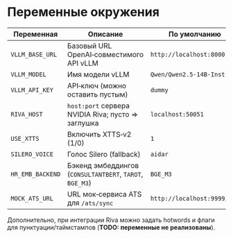 # Переменные окружения

| Переменная | Описание | По умолчанию |
|------------|----------|--------------|
| `VLLM_BASE_URL` | Базовый URL OpenAI‑совместимого API vLLM | `http://localhost:8000` |
| `VLLM_MODEL` | Имя модели vLLM | `Qwen/Qwen2.5-14B-Instruct` |
| `VLLM_API_KEY` | API‑ключ (можно оставить пустым) | `dummy` |
| `RIVA_HOST` | `host:port` сервера NVIDIA Riva; пусто ⇒ заглушка | `localhost:50051` |
| `USE_XTTS` | Включить XTTS‑v2 (1/0) | `1` |
| `SILERO_VOICE` | Голос Silero (fallback) | `aidar` |
| `HR_EMB_BACKEND` | Бэкенд эмбеддингов (`CONSULTANTBERT`, `TAROT`, `BGE_M3`) | `BGE_M3` |
| `MOCK_ATS_URL` | URL мок‑сервиса ATS для `/ats/sync` | `http://localhost:9999/ats` |

Дополнительно, при интеграции Riva можно задать hotwords и флаги для
пунктуации/таймстампов (**TODO: переменные не реализованы**).

